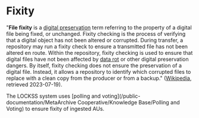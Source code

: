 Fixity
======

"**File fixity** is a [digital preservation](https://en.wikipedia.org/wiki/Digital_preservation "Digital preservation") term referring to the property of a digital file being fixed, or unchanged. Fixity checking is the process of verifying that a digital object has not been altered or corrupted. During transfer, a repository may run a fixity check to ensure a transmitted file has not been altered en route. Within the repository, fixity checking is used to ensure that digital files have not been affected by [data rot](https://en.wikipedia.org/wiki/Data_rot "Data rot") or other digital preservation dangers. By itself, fixity checking does not ensure the preservation of a digital file. Instead, it allows a repository to identify which corrupted files to replace with a clean copy from the producer or from a backup." ([Wikipedia](https://en.wikipedia.org/wiki/File_fixity), retrieved 2023-07-19).

The LOCKSS system uses [polling and voting](/public-documentation/MetaArchive Cooperative/Knowledge Base/Polling and Voting) to ensure fixity of ingested AUs.

